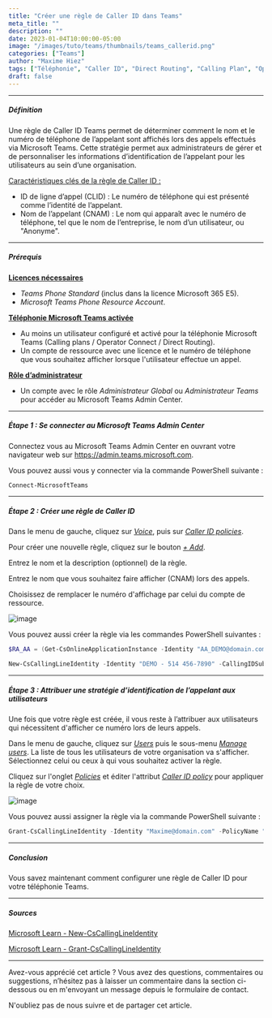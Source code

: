 ```yaml
---
title: "Créer une règle de Caller ID dans Teams"
meta_title: ""
description: ""
date: 2023-01-04T10:00:00-05:00
image: "/images/tuto/teams/thumbnails/teams_callerid.png"
categories: ["Teams"]
author: "Maxime Hiez"
tags: ["Téléphonie", "Caller ID", "Direct Routing", "Calling Plan", "Operator Connect", "PowerShell"]
draft: false
---
```

---

##### Définition
Une règle de Caller ID Teams permet de déterminer comment le nom et le numéro de téléphone de l’appelant sont affichés lors des appels effectués via Microsoft Teams. Cette stratégie permet aux administrateurs de gérer et de personnaliser les informations d’identification de l’appelant pour les utilisateurs au sein d’une organisation.

<u>Caractéristiques clés de la règle de Caller ID :</u>
- ID de ligne d’appel (CLID) : Le numéro de téléphone qui est présenté comme l’identité de l’appelant.
- Nom de l’appelant (CNAM) : Le nom qui apparaît avec le numéro de téléphone, tel que le nom de l’entreprise, le nom d’un utilisateur, ou "Anonyme".

---

##### Prérequis
**<u>Licences nécessaires</u>**
- *Teams Phone Standard* (inclus dans la licence Microsoft 365 E5).
- *Microsoft Teams Phone Resource Account*.

**<u>Téléphonie Microsoft Teams activée</u>**
- Au moins un utilisateur configuré et activé pour la téléphonie Microsoft Teams (Calling plans / Operator Connect / Direct Routing).
- Un compte de ressource avec une licence et le numéro de téléphone que vous souhaitez afficher lorsque l'utilisateur effectue un appel.

**<u>Rôle d’administrateur</u>**
- Un compte avec le rôle *Administrateur Global* ou *Administrateur Teams* pour accéder au Microsoft Teams Admin Center.

---

##### Étape 1 : Se connecter au Microsoft Teams Admin Center
Connectez vous au Microsoft Teams Admin Center en ouvrant votre navigateur web sur https://admin.teams.microsoft.com.

Vous pouvez aussi vous y connecter via la commande PowerShell suivante :
```powershell
Connect-MicrosoftTeams
```

---

##### Étape 2 : Créer une règle de Caller ID
Dans le menu de gauche, cliquez sur *<u>Voice</u>*, puis sur *<u>Caller ID policies</u>*.

Pour créer une nouvelle règle, cliquez sur le bouton *<u>+ Add</u>*.

Entrez le nom et la description (optionnel) de la règle.

Entrez le nom que vous souhaitez faire afficher (CNAM) lors des appels.

Choisissez de remplacer le numéro d'affichage par celui du compte de ressource.

![image](/images/teams/teams_callerid-001.png)

Vous pouvez aussi créer la règle via les commandes PowerShell suivantes :
```powershell
$RA_AA = (Get-CsOnlineApplicationInstance -Identity "AA_DEMO@domain.com").ObjectId

New-CsCallingLineIdentity -Identity "DEMO - 514 456-7890" -CallingIDSubstitute Resource -EnableUserOverride $false -ResourceAccount $RA_AA -CompanyName "Contoso"
```

---

##### Étape 3 : Attribuer une stratégie d’identification de l’appelant aux utilisateurs
Une fois que votre règle est créée, il vous reste à l’attribuer aux utilisateurs qui nécessitent d'afficher ce numéro lors de leurs appels.

Dans le menu de gauche, cliquez sur *<u>Users</u>* puis le sous-menu *<u>Manage users</u>*. La liste de tous les utilisateurs de votre organisation va s'afficher. Sélectionnez celui ou ceux à qui vous souhaitez activer la règle.

Cliquez sur l'onglet *<u>Policies</u>* et éditer l'attribut *<u>Caller ID policy</u>* pour appliquer la règle de votre choix.

![image](/images/teams/teams_callerid-002.png)

Vous pouvez aussi assigner la règle via la commande PowerShell suivante :
```powershell
Grant-CsCallingLineIdentity -Identity "Maxime@domain.com" -PolicyName "DEMO - 514 456-7890"
```

---

##### Conclusion
Vous savez maintenant comment configurer une règle de Caller ID pour votre téléphonie Teams.

---

##### Sources
[Microsoft Learn - New-CsCallingLineIdentity](https://learn.microsoft.com/fr-ca/powershell/module/teams/new-cscallinglineidentity?view=teams-ps)

[Microsoft Learn - Grant-CsCallingLineIdentity](https://learn.microsoft.com/fr-ca/powershell/module/teams/grant-cscallinglineidentity?view=teams-ps)

---


Avez-vous apprécié cet article ? Vous avez des questions, commentaires ou suggestions, n’hésitez pas à laisser un commentaire dans la section ci-dessous ou en m'envoyant un message depuis le formulaire de contact.

N'oubliez pas de nous suivre et de partager cet article.